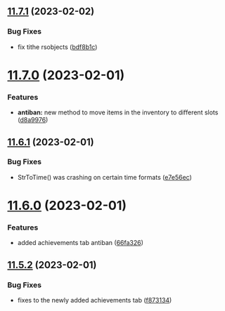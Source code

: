 ## [11.7.1](https://github.com/Torwent/WaspLib/compare/v11.7.0...v11.7.1) (2023-02-02)


### Bug Fixes

* fix tithe rsobjects ([bdf8b1c](https://github.com/Torwent/WaspLib/commit/bdf8b1cdc0816385587864bc00223af030fbe31d))



# [11.7.0](https://github.com/Torwent/WaspLib/compare/v11.6.1...v11.7.0) (2023-02-01)


### Features

* **antiban:** new method to move items in the inventory to different slots ([d8a9976](https://github.com/Torwent/WaspLib/commit/d8a9976dba538aaa3f1c684ff8a73afddb948922))



## [11.6.1](https://github.com/Torwent/WaspLib/compare/v11.6.0...v11.6.1) (2023-02-01)


### Bug Fixes

* StrToTime() was crashing on certain time formats ([e7e56ec](https://github.com/Torwent/WaspLib/commit/e7e56ecddeca20dba3a5753da1ab253c60d5dab4))



# [11.6.0](https://github.com/Torwent/WaspLib/compare/v11.5.2...v11.6.0) (2023-02-01)


### Features

* added achievements tab antiban ([66fa326](https://github.com/Torwent/WaspLib/commit/66fa32662662e131f7d29d90877e1566d65a6d7c))



## [11.5.2](https://github.com/Torwent/WaspLib/compare/v11.5.1...v11.5.2) (2023-02-01)


### Bug Fixes

* fixes to the newly added achievements tab ([f873134](https://github.com/Torwent/WaspLib/commit/f8731344ce6f1ac5ef4e9ec9baa88e71f1c3a155))



